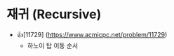 재귀 (Recursive)
==========================================================================================
* 👍[11729] (https://www.acmicpc.net/problem/11729)
  * 하노이 탑 이동 순서